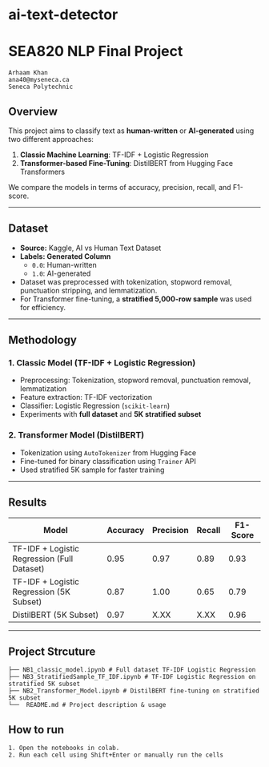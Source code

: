 # ai-text-detector
# SEA820 NLP Final Project

```
Arhaam Khan
ana40@myseneca.ca
Seneca Polytechnic
```

## Overview
This project aims to classify text as **human-written** or **AI-generated** using two different approaches:
1. **Classic Machine Learning**: TF-IDF + Logistic Regression
2. **Transformer-based Fine-Tuning**: DistilBERT from Hugging Face Transformers

We compare the models in terms of accuracy, precision, recall, and F1-score.

---

## Dataset
- **Source:** Kaggle, AI vs Human Text Dataset
- **Labels: Generated Column**
  - `0.0`: Human-written
  - `1.0`: AI-generated
- Dataset was preprocessed with tokenization, stopword removal, punctuation stripping, and lemmatization.
- For Transformer fine-tuning, a **stratified 5,000-row sample** was used for efficiency.

---

## Methodology

### 1. Classic Model (TF-IDF + Logistic Regression)
- Preprocessing: Tokenization, stopword removal, punctuation removal, lemmatization
- Feature extraction: TF-IDF vectorization
- Classifier: Logistic Regression (`scikit-learn`)
- Experiments with **full dataset** and **5K stratified subset**

### 2. Transformer Model (DistilBERT)
- Tokenization using `AutoTokenizer` from Hugging Face
- Fine-tuned for binary classification using `Trainer` API
- Used stratified 5K sample for faster training

---

## Results

| Model | Accuracy | Precision | Recall | F1-Score |
|-------|----------|-----------|--------|----------|
| TF-IDF + Logistic Regression (Full Dataset) | 0.95 | 0.97 | 0.89 | 0.93 |
| TF-IDF + Logistic Regression (5K Subset) | 0.87 | 1.00 | 0.65 | 0.79|
| DistilBERT (5K Subset) | 0.97 | X.XX | X.XX | 0.96 |

---

## Project Strcuture
```
├── NB1_classic_model.ipynb # Full dataset TF-IDF Logistic Regression
├── NB3_StratifiedSample_TF_IDF.ipynb # TF-IDF Logistic Regression on stratified 5K subset
├── NB2_Transformer_Model.ipynb # DistilBERT fine-tuning on stratified 5K subset
└──  README.md # Project description & usage
```

## How to run
```
1. Open the notebooks in colab.
2. Run each cell using Shift+Enter or manually run the cells
```
